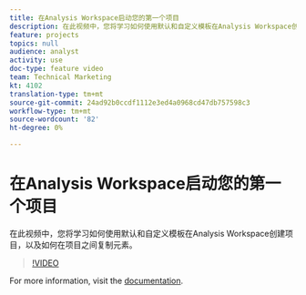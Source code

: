 ```yaml
---
title: 在Analysis Workspace启动您的第一个项目
description: 在此视频中，您将学习如何使用默认和自定义模板在Analysis Workspace创建项目，以及如何在项目之间复制元素。
feature: projects
topics: null
audience: analyst
activity: use
doc-type: feature video
team: Technical Marketing
kt: 4102
translation-type: tm+mt
source-git-commit: 24ad92b0ccdf1112e3ed4a0968cd47db757598c3
workflow-type: tm+mt
source-wordcount: '82'
ht-degree: 0%

---
```



# 在Analysis Workspace启动您的第一个项目

在此视频中，您将学习如何使用默认和自定义模板在Analysis Workspace创建项目，以及如何在项目之间复制元素。

>[!VIDEO](https://video.tv.adobe.com/v/30368/?quality=12)

For more information, visit the [documentation](https://docs.adobe.com/content/help/en/analytics/analyze/analysis-workspace/build-workspace-project/freeform-overview.html).
